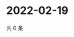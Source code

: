 # 2022-02-19

共 0 条

<!-- BEGIN WEIBO -->
<!-- 最后更新时间 Sat Feb 19 2022 21:13:11 GMT+0800 (China Standard Time) -->

<!-- END WEIBO -->
